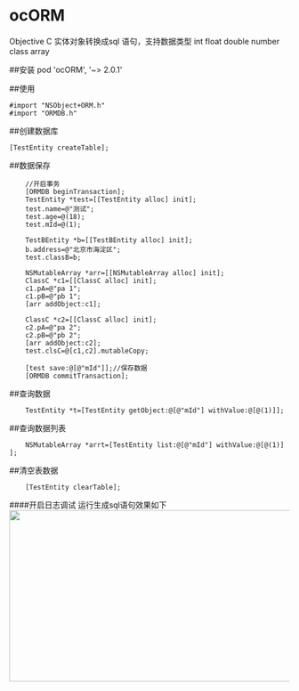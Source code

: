 
# ocORM
Objective C 实体对象转换成sql 语句，支持数据类型  int float double number class array

##安装
 pod 'ocORM', '~> 2.0.1'

##使用
```
#import "NSObject+ORM.h"
#import "ORMDB.h"
```

##创建数据库 
```
[TestEntity createTable];
```
##数据保存 
```
    //开启事务
    [ORMDB beginTransaction];
    TestEntity *test=[[TestEntity alloc] init];
    test.name=@"测试";
    test.age=@(18);
    test.mId=@(1);

    TestBEntity *b=[[TestBEntity alloc] init];
    b.address=@"北京市海淀区";
    test.classB=b;

    NSMutableArray *arr=[[NSMutableArray alloc] init];
    ClassC *c1=[[ClassC alloc] init];
    c1.pA=@"pa 1";
    c1.pB=@"pb 1";
    [arr addObject:c1];

    ClassC *c2=[[ClassC alloc] init];
    c2.pA=@"pa 2";
    c2.pB=@"pb 2";
    [arr addObject:c2];
    test.clsC=@[c1,c2].mutableCopy;

    [test save:@[@"mId"]];//保存数据
    [ORMDB commitTransaction];
```

##查询数据
```
    TestEntity *t=[TestEntity getObject:@[@"mId"] withValue:@[@(1)]];
```
##查询数据列表
```
    NSMutableArray *arrt=[TestEntity list:@[@"mId"] withValue:@[@(1)] ];
```
##清空表数据
```
    [TestEntity clearTable];
```
####开启日志调试 运行生成sql语句效果如下
<img src="https://github.com/maopenglin/orm/blob/master/m1.png?raw=true" width="705" height="308" align=center/>